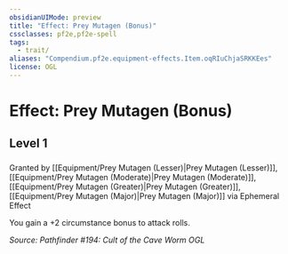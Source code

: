 ```yaml
---
obsidianUIMode: preview
title: "Effect: Prey Mutagen (Bonus)"
cssclasses: pf2e,pf2e-spell
tags:
  - trait/
aliases: "Compendium.pf2e.equipment-effects.Item.oqRIuChjaSRKKEes"
license: OGL
---
```

# Effect: Prey Mutagen (Bonus)
## Level 1
### 






Granted by [[Equipment/Prey Mutagen (Lesser)|Prey Mutagen (Lesser)]], [[Equipment/Prey Mutagen (Moderate)|Prey Mutagen (Moderate)]], [[Equipment/Prey Mutagen (Greater)|Prey Mutagen (Greater)]], [[Equipment/Prey Mutagen (Major)|Prey Mutagen (Major)]] via Ephemeral Effect

You gain a +2 circumstance bonus to attack rolls.

*Source: Pathfinder #194: Cult of the Cave Worm*
*OGL*